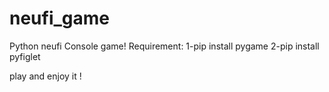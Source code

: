 # neufi_game
Python neufi Console game!
Requirement:
1-pip install pygame
2-pip install pyfiglet

play and enjoy it !
